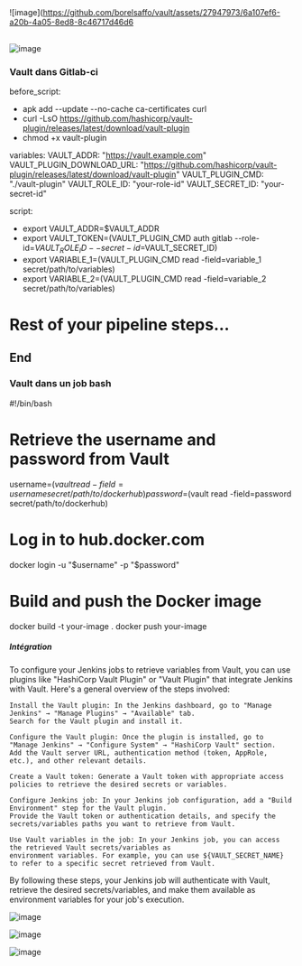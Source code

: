 ##

![image](https://github.com/borelsaffo/vault/assets/27947973/6a107ef6-a20b-4a05-8ed8-8c46717d46d6

##
![image](https://github.com/borelsaffo/vault/assets/27947973/f08166d1-cb68-4d47-894a-ff7e34ec1f6f)



### Vault dans Gitlab-ci

before_script:
  - apk add --update --no-cache ca-certificates curl
  - curl -LsO https://github.com/hashicorp/vault-plugin/releases/latest/download/vault-plugin
  - chmod +x vault-plugin

variables:
  VAULT_ADDR: "https://vault.example.com"
  VAULT_PLUGIN_DOWNLOAD_URL: "https://github.com/hashicorp/vault-plugin/releases/latest/download/vault-plugin"
  VAULT_PLUGIN_CMD: "./vault-plugin"
  VAULT_ROLE_ID: "your-role-id"
  VAULT_SECRET_ID: "your-secret-id"

script:
  - export VAULT_ADDR=$VAULT_ADDR
  - export VAULT_TOKEN=$($VAULT_PLUGIN_CMD auth gitlab --role-id=$VAULT_ROLE_ID --secret-id=$VAULT_SECRET_ID)
  - export VARIABLE_1=$($VAULT_PLUGIN_CMD read -field=variable_1 secret/path/to/variables)
  - export VARIABLE_2=$($VAULT_PLUGIN_CMD read -field=variable_2 secret/path/to/variables)
# Rest of your pipeline steps...

## End

### Vault dans un job bash

#!/bin/bash

# Retrieve the username and password from Vault
username=$(vault read -field=username secret/path/to/dockerhub)
password=$(vault read -field=password secret/path/to/dockerhub)

# Log in to hub.docker.com
docker login -u "$username" -p "$password"

# Build and push the Docker image
docker build -t your-image .
docker push your-image




##### Intégration 

To configure your Jenkins jobs to retrieve variables from Vault, you can use plugins like "HashiCorp Vault 
Plugin" or "Vault Plugin" that integrate Jenkins with Vault. Here's a general overview of the steps involved:

    Install the Vault plugin: In the Jenkins dashboard, go to "Manage Jenkins" → "Manage Plugins" → "Available" tab. 
    Search for the Vault plugin and install it.

    Configure the Vault plugin: Once the plugin is installed, go to "Manage Jenkins" → "Configure System" → "HashiCorp Vault" section.
    Add the Vault server URL, authentication method (token, AppRole, etc.), and other relevant details.

    Create a Vault token: Generate a Vault token with appropriate access policies to retrieve the desired secrets or variables.

    Configure Jenkins job: In your Jenkins job configuration, add a "Build Environment" step for the Vault plugin. 
    Provide the Vault token or authentication details, and specify the secrets/variables paths you want to retrieve from Vault.

    Use Vault variables in the job: In your Jenkins job, you can access the retrieved Vault secrets/variables as 
    environment variables. For example, you can use ${VAULT_SECRET_NAME} to refer to a specific secret retrieved from Vault.

By following these steps, your Jenkins job will authenticate with Vault, retrieve the desired secrets/variables, 
and make them available as environment variables for your job's execution.

![image](https://github.com/borelsaffo/vault/assets/27947973/fdeda03d-5cdc-4d42-97c0-5c80fb7b0655)

![image](https://github.com/borelsaffo/vault/assets/27947973/fe119eb4-c573-4a05-b26a-cdec193ad6a1)

![image](https://github.com/borelsaffo/vault/assets/27947973/b2de220b-5d27-4aaa-a7d6-8dd52b09c3db)


